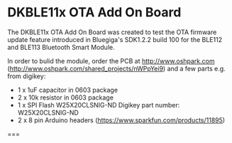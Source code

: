 DKBLE11x OTA Add On Board
=========================

The DKBLE11x OTA Add On Board was created to test the OTA firmware update feature introduced in Bluegiga's SDK1.2.2 build 100 for the BLE112 and BLE113 Bluetooth Smart Module.

In order to bulid the module, order the PCB at http://www.oshpark.com (http://www.oshpark.com/shared_projects/nWPpYei9) and a few parts e.g. from digikey:

 - 1 x 1uF capacitor in 0603 package
 - 2 x 10k resistor in 0603 package
 - 1 x SPI Flash W25X20CLSNIG-ND Digikey part number: W25X20CLSNIG-ND
 - 2 x 8 pin Arduino headers (https://www.sparkfun.com/products/11895)
 

===


